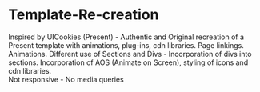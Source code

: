 # Template-Re-creation
Inspired by UICookies (Present) - Authentic and Original recreation of a Present template with animations, plug-ins, cdn libraries.
Page linkings. 
Animations. 
Different use of Sections and Divs - Incorporation of divs into sections. 
Incorporation of AOS (Animate on Screen), styling of icons and cdn libraries.  
Not responsive - No media queries
